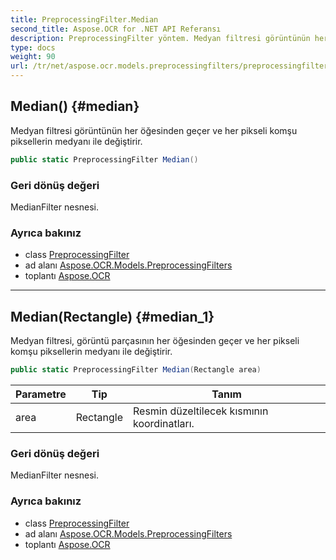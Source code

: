 ```yaml
---
title: PreprocessingFilter.Median
second_title: Aspose.OCR for .NET API Referansı
description: PreprocessingFilter yöntem. Medyan filtresi görüntünün her öğesinden geçer ve her pikseli komşu piksellerin medyanı ile değiştirir.
type: docs
weight: 90
url: /tr/net/aspose.ocr.models.preprocessingfilters/preprocessingfilter/median/
---
```

## Median() {#median}

Medyan filtresi görüntünün her öğesinden geçer ve her pikseli komşu piksellerin medyanı ile değiştirir.

```csharp
public static PreprocessingFilter Median()
```

### Geri dönüş değeri

MedianFilter nesnesi.

### Ayrıca bakınız

* class [PreprocessingFilter](../)
* ad alanı [Aspose.OCR.Models.PreprocessingFilters](../../preprocessingfilter/)
* toplantı [Aspose.OCR](../../../)

---

## Median(Rectangle) {#median_1}

Medyan filtresi, görüntü parçasının her öğesinden geçer ve her pikseli komşu piksellerin medyanı ile değiştirir.

```csharp
public static PreprocessingFilter Median(Rectangle area)
```

| Parametre | Tip | Tanım |
| --- | --- | --- |
| area | Rectangle | Resmin düzeltilecek kısmının koordinatları. |

### Geri dönüş değeri

MedianFilter nesnesi.

### Ayrıca bakınız

* class [PreprocessingFilter](../)
* ad alanı [Aspose.OCR.Models.PreprocessingFilters](../../preprocessingfilter/)
* toplantı [Aspose.OCR](../../../)


